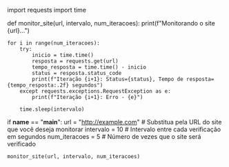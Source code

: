 import requests
import time

def monitor_site(url, intervalo, num_iteracoes):
    print(f"Monitorando o site {url}...")

    for i in range(num_iteracoes):
        try:
            inicio = time.time()
            resposta = requests.get(url)
            tempo_resposta = time.time() - inicio
            status = resposta.status_code
            print(f"Iteração {i+1}: Status={status}, Tempo de resposta={tempo_resposta:.2f} segundos")
        except requests.exceptions.RequestException as e:
            print(f"Iteração {i+1}: Erro - {e}")

        time.sleep(intervalo)

if __name__ == "__main__":
    url = "http://example.com"  # Substitua pela URL do site que você deseja monitorar
    intervalo = 10  # Intervalo entre cada verificação em segundos
    num_iteracoes = 5  # Número de vezes que o site será verificado

    monitor_site(url, intervalo, num_iteracoes)
